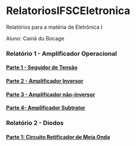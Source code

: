 # RelatoriosIFSCEletronica
Relatórios para a matéria de Eletrônica I

Aluno: Cainã du Bocage

### Relatório 1 - Amplificador Operacional
#### [Parte 1 - Seguidor de Tensão]()
#### [Parte 2 - Amplificador Inversor]()
#### [Parte 3 - Amplificador não-inversor]()
#### [Parte 4-  Amplificador Subtrator]()

### Relatório 2 - Diodos
#### [Parte 1: Circuito Retificador de Meia Onda]()
